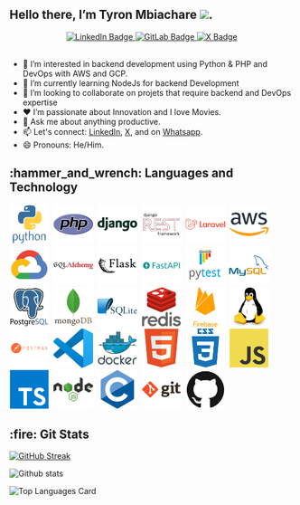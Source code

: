 
## Hello there, I’m Tyron Mbiachare <img src="https://media.giphy.com/media/hvRJCLFzcasrR4ia7z/giphy.gif" width="30px"/>.

<div id="header" align="center">
<!--   <img src="https://media.giphy.com/media/M9gbBd9nbDrOTu1Mqx/giphy.gif" width="100"/> -->

  <div id="badges">
    <a href="https://www.linkedin.com/in/tyron-mbiachare/">
      <img src="https://img.shields.io/badge/LinkedIn-blue?style=for-the-badge&logo=linkedin&logoColor=white" alt="LinkedIn Badge"/>
    </a>
    <a href="https://www.gitlab.com/mbiacharetyron">
      <img src="https://img.shields.io/badge/GitLab-red?style=for-the-badge&logo=gitlab&logoColor=white" alt="GitLab Badge"/>
    </a>
    <a href="https://x.com/mbiachare_tyron">
      <img src="https://img.shields.io/badge/X-blue?style=for-the-badge&logo=x&logoColor=white" alt="X Badge"/>
    </a>
  </div>
  <img src="https://komarev.com/ghpvc/?username=mbiacharetyron&style=flat-square&color=blue" alt=""/>
  
</div>


- 👀 I’m interested in backend development using Python & PHP and DevOps with AWS and GCP.
- 🌱 I’m currently learning NodeJs for backend Development
- 💞️ I’m looking to collaborate on projets that require backend and DevOps expertise
- ❤️ I’m passionate about Innovation and I love Movies.
- 💬 Ask me about anything productive.
- 📫 Let's connect: [LinkedIn](https://www.linkedin.com/in/tyron-mbiachare/), [X](https://x.com/mbiachare_tyron), and on [Whatsapp](https://wa.link/9hh3dv).
- 😄 Pronouns: He/Him.

<h2> :hammer_and_wrench: Languages and Technology</h2>
<div>
    <img src="https://github.com/devicons/devicon/blob/master/icons/python/python-original-wordmark.svg" title="Python" alt="Python" width="70" height="70"/>&nbsp;
    <img src="https://github.com/devicons/devicon/blob/master/icons/php/php-original.svg" title="PHP" alt="PHP" width="70" height="70"/>&nbsp;
    <img src="https://github.com/devicons/devicon/blob/master/icons/django/django-plain-wordmark.svg" title="Django" alt="Django" width="70" height="70"/>&nbsp;
    <img src="https://github.com/devicons/devicon/blob/master/icons/djangorest/djangorest-original-wordmark.svg" title="DjangoRest" alt="DjangoRest" width="70" height="70"/>&nbsp;
    <img src="https://github.com/devicons/devicon/blob/master/icons/laravel/laravel-original-wordmark.svg" title="Laravel" alt="Laravel" width="70" height="70"/>&nbsp;
    <img src="https://github.com/devicons/devicon/blob/master/icons/amazonwebservices/amazonwebservices-original-wordmark.svg" title="AWS" alt="AWS" width="70" height="70"/>&nbsp;
    <img src="https://github.com/devicons/devicon/blob/master/icons/googlecloud/googlecloud-original.svg" title="GCP" alt="GCP" width="70" height="70"/>&nbsp;
    <img src="https://github.com/devicons/devicon/blob/master/icons/sqlalchemy/sqlalchemy-original-wordmark.svg" title="SQLAlchemy" alt="SQLAlchemy" width="70" height="70"/>&nbsp;
    <img src="https://github.com/devicons/devicon/blob/master/icons/flask/flask-original-wordmark.svg" title="Flask-RESTful" alt="Flask-RESTful" width="70" height="70"/>&nbsp;
    <img src="https://github.com/devicons/devicon/blob/master/icons/fastapi/fastapi-original-wordmark.svg" title="FAST API" alt="FAST API" width="70" height="70"/>&nbsp;
    <img src="https://github.com/devicons/devicon/blob/master/icons/pytest/pytest-original-wordmark.svg" title="PyTest" alt="PyTest" width="70" height="70"/>&nbsp;
    <img src="https://github.com/devicons/devicon/blob/master/icons/mysql/mysql-original-wordmark.svg" title="MySQL" alt="MySQL" width="70" height="70"/>&nbsp;
    <img src="https://github.com/devicons/devicon/blob/master/icons/postgresql/postgresql-original-wordmark.svg" title="PostgreSQL" alt="PostgreSQL" width="70" height="70"/>&nbsp;
    <img src="https://github.com/devicons/devicon/blob/master/icons/mongodb/mongodb-original-wordmark.svg" title="MongoDB" alt="MongoDB" width="70" height="70"/>&nbsp;
    <img src="https://github.com/devicons/devicon/blob/master/icons/sqlite/sqlite-original-wordmark.svg" title="SQLite" alt="SQLite" width="70" height="70"/>&nbsp;
    <img src="https://github.com/devicons/devicon/blob/master/icons/redis/redis-original-wordmark.svg" title="Redis" alt="Redis" width="70" height="70"/>&nbsp;
    <img src="https://github.com/devicons/devicon/blob/master/icons/firebase/firebase-plain-wordmark.svg" title="Firebase" alt="Firebase" width="70" height="70"/>&nbsp;
    <img src="https://github.com/devicons/devicon/blob/master/icons/linux/linux-original.svg" title="Linux" alt="Linux" width="70" height="70"/>&nbsp;
    <img src="https://github.com/devicons/devicon/blob/master/icons/postman/postman-original-wordmark.svg" title="Postman" alt="Postman" width="70" height="70"/>&nbsp;
    <img src="https://github.com/devicons/devicon/blob/master/icons/vscode/vscode-original.svg" title="VSCode" alt="VSCode" width="70" height="70"/>&nbsp;
    <img src="https://github.com/devicons/devicon/blob/master/icons/docker/docker-original-wordmark.svg" title="Docker" alt="Docker" width="70" height="70"/>&nbsp;
    <img src="https://github.com/devicons/devicon/blob/master/icons/html5/html5-original.svg" title="HTML5" alt="HTML" width="70" height="70"/>&nbsp;
    <img src="https://github.com/devicons/devicon/blob/master/icons/css3/css3-plain-wordmark.svg"  title="CSS3" alt="CSS" width="70" height="70"/>&nbsp;
    <img src="https://github.com/devicons/devicon/blob/master/icons/javascript/javascript-original.svg" title="JavaScript" alt="JavaScript" width="70" height="70"/>&nbsp;
  <img src="https://github.com/devicons/devicon/blob/master/icons/typescript/typescript-original.svg" title="TypeScript" alt="TypeScript" width="70" height="70"/>&nbsp;
  <img src="https://github.com/devicons/devicon/blob/master/icons/nodejs/nodejs-original-wordmark.svg" title="NodeJS" alt="NodeJS" width="70" height="70"/>&nbsp;
  <img src="https://github.com/devicons/devicon/blob/master/icons/c/c-original.svg" title="C" alt="C" width="70" height="70"/>&nbsp;
  <img src="https://github.com/devicons/devicon/blob/master/icons/git/git-original-wordmark.svg" title="Git" alt="Git" width="70" height="70"/>&nbsp;
  <img src="https://github.com/devicons/devicon/blob/master/icons/github/github-original.svg" title="Github" alt="Github" width="70" height="70"/>
 
</div>


<h2> :fire: Git Stats</h2>

<!-- Streak -->
[![GitHub Streak](http://github-readme-streak-stats.herokuapp.com?user=mbiacharetyron&theme=dracula)](https://git.io/streak-stats)

<!-- -->
![Github stats](https://github-readme-stats.vercel.app/api?username=mbiacharetyron&theme=dracula&show_icons=true&count_private=true)


<!-- Most Used Language-->
![Top Languages Card](https://github-readme-stats.vercel.app/api/top-langs/?username=mbiacharetyron&layout=compact&theme=dracula)






<!--
**mbiacharetyron/mbiacharetyron** is a ✨ _special_ ✨ repository because its `README.md` (this file) appears on your GitHub profile.

Here are some ideas to get you started:

- 🔭 I’m currently working on ...
- 🌱 I’m currently learning ...
- 👯 I’m looking to collaborate on ...
- 🤔 I’m looking for help with ...
- 💬 Ask me about ...
- 📫 How to reach me: ...
- 😄 Pronouns: ...
- ⚡ Fun fact: ...
-->
